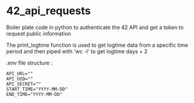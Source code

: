 # 42_api_requests

Boiler plate code in python to authenticate the 42 API and get a token to request public information

The print_logtime function is used to get logtime data from a specific time period and then piped with 'wc -l' to get logtime days + 2 

.env file structure :

```API_USER="Base64 encoded"
API_URL=""
API_UID=""
API_SECRET=""
START_TIME="YYYY-MM-DD"
END_TIME="YYYY-MM-DD"

